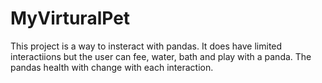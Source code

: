 # MyVirturalPet

This project is a way to insteract with pandas. It does have limited interactiions but the user can fee, water, bath and play with a panda.
The pandas health with change with each interaction.  
